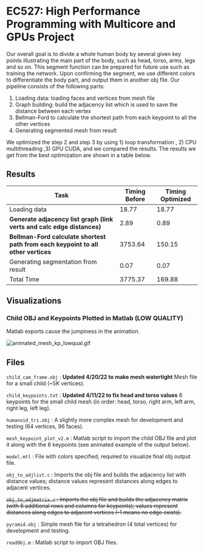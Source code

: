# EC527: High Performance Programming with Multicore and GPUs Project

Our overall goal is to divide a whole human body by several given key points illustrating the main part of the body, such as head, torso, arms, legs and so on. This segment function can be prepared for future use such as training the network. Upon confirming the segment, we use different colors to differentiate the body part, and output them in another obj file. Our pipeline consists of the following parts:

1. Loading data: loading faces and vertices from mesh file
2. Graph building: build the adjacency list which is used to save the distance between each vertex
3. Bellman-Ford to calculate the shortest path from each keypoint to all the other vertices
4. Generating segmented mesh from result

We optimized the step 2 and step 3 by using 1) loop transformation , 2) CPU multithreading ,3) GPU CUDA, and we compared the results. The results we get from the best optimization are shown in a table below.


## Results

| Task                                                                              | Timing Before | Timing Optimized |
| --------------------------------------------------------------------------------- | ------------- | ---------------- |
| Loading data                                                                      | 18.77         | 18.77            |
| **Generate adjacency list graph (link verts and calc edge distances)**            | 2.89          | 0.89             |
| **Bellman-Ford calculate shortest path from each keypoint to all other vertices** | 3753.64       | 150.15           |
| Generating segmentation from result                                               | 0.07          | 0.07             |
| Total Time                                                                        | 3775.37       | 169.88           |

## Visualizations

### Child OBJ and Keypoints Plotted in Matlab (LOW QUALITY)
Matlab exports cause the jumpiness in the animation.  

![animated_mesh_kp_lowqual.gif](animated_mesh_kp_lowqual.gif)

## Files  
`child_cam_frame.obj` : **Updated 4/20/22 to make mesh watertight** Mesh file for a small child (~5K vertices).

`child_keypoints.txt` : **Updated 4/11/22 to fix head and torso values** 6 keypoints for the small child mesh (in order: head, torso, right arm, left arm, right leg, left leg). 

`humanoid_tri.obj` : A slightly more complex mesh for development and testing (64 vertices, 96 faces).  

`mesh_keypoint_plot_v2.m` : Matlab script to import the child OBJ file and plot it along with the 6 keypoints (see animated example of the output below).

`model.mtl` : File with colors specified; required to visualize final obj output file.   

`obj_to_adjlist.c` : Imports the obj file and builds the adjacency list with distance values; distance values represent distances along edges to adjacent vertices.

~~`obj_to_adjmatrix.c` : Imports the obj file and builds the adjacency matrix (with 6 additional rows and columns for keypoints); values represent distances along edges to adjacent vertices (-1 means no edge exists).~~

`pyramid.obj` : Simple mesh file for a tetrahedron (4 total vertices) for development and testing.

`readObj.m` : Matlab script to import OBJ files.
